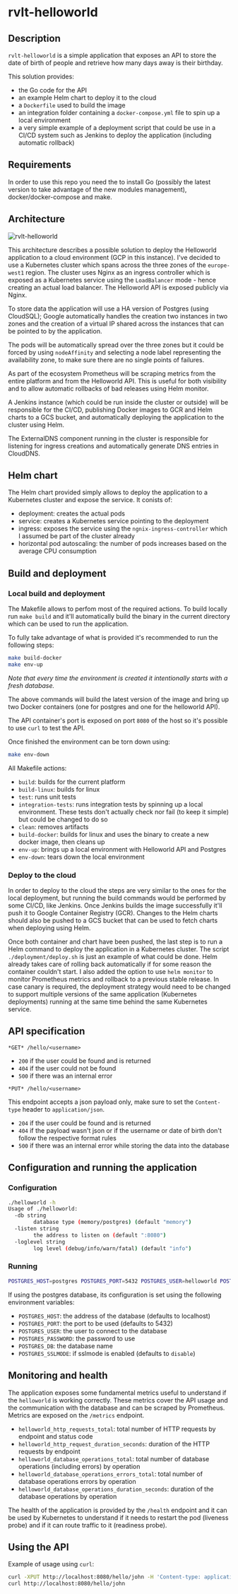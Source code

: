 # rvlt-helloworld

## Description

`rvlt-helloworld` is a simple application that exposes an API to store the date of birth of people and retrieve how many days away is their birthday.

This solution provides:

* the Go code for the API
* an example Helm chart to deploy it to the cloud
* a `Dockerfile` used to build the image
* an integration folder containing a `docker-compose.yml` file to spin up a local environment
* a very simple example of a deployment script that could be use in a CI/CD system such as Jenkins to deploy the application (including automatic rollback)

## Requirements

In order to use this repo you need the to install Go (possibly the latest version to take advantage of the new modules management), docker/docker-compose and make.

## Architecture

![rvlt-helloworld](img/rvlt-helloworld.png)

This architecture describes a possible solution to deploy the Helloworld application to a cloud environment (GCP in this instance).
I've decided to use a Kubernetes cluster which spans across the three zones of the `europe-west1` region. The cluster uses Nginx as an ingress controller which is exposed as a Kubernetes service using the `LoadBalancer` mode - hence creating an actual load balancer.
The Helloworld API is exposed publicly via Nginx.

To store data the application will use a HA version of Postgres (using CloudSQL); Google automatically handles the creation two instances in two zones and the creation of a virtual IP shared across the instances that can be pointed to by the application.

The pods will be automatically spread over the three zones but it could be forced by using `nodeAffinity` and selecting a node label representing the availability zone, to make sure there are no single points of failures.

As part of the ecosystem Prometheus will be scraping metrics from the entire platform and from the Helloworld API. This is useful for both visibility and to allow automatic rollbacks of bad releases using Helm monitor.

A Jenkins instance (which could be run inside the cluster or outside) will be responsible for the CI/CD, publishing Docker images to GCR and Helm charts to a GCS bucket, and automatically deploying the application to the cluster using Helm.

The ExternalDNS component running in the cluster is responsible for listening for ingress creations and automatically generate DNS entries in CloudDNS.

## Helm chart

The Helm chart provided simply allows to deploy the application to a Kubernetes cluster and expose the service. It conists of:

* deployment: creates the actual pods
* service: creates a Kubernetes service pointing to the deployment
* ingress: exposes the service using the `ngnix-ingress-controller` which I assumed be part of the cluster already
* horizontal pod autoscaling: the number of pods increases based on the average CPU consumption

## Build and deployment

### Local build and deployment

The Makefile allows to perfom most of the required actions. To build locally run `make build` and it'll automatically build the binary in the current directory which can be used to run the application.

To fully take advantage of what is provided it's recommended to run the following steps:

```bash
make build-docker
make env-up
```

_Note that every time the environment is created it intentionally starts with a fresh database._

The above commands will build the latest version of the image and bring up two Docker containers (one for postgres and one for the helloworld API).

The API container's port is exposed on port `8080` of the host so it's possible to use `curl` to test the API.

Once finished the environment can be torn down using:

```bash
make env-down
```

All Makefile actions:

* `build`: builds for the current platform
* `build-linux`: builds for linux
* `test`: runs unit tests
* `integration-tests`: runs integration tests by spinning up a local environment. These tests don't actually check nor fail (to keep it simple) but could be changed to do so
* `clean`: removes artifacts
* `build-docker`: builds for linux and uses the binary to create a new docker image, then cleans up
* `env-up`: brings up a local environment with Helloworld API and Postgres
* `env-down`: tears down the local environment

### Deploy to the cloud

In order to deploy to the cloud the steps are very similar to the ones for the local deployment, but running the build commands would be performed by some CI/CD, like Jenkins. Once Jenkins builds the image successfully it'll push it to Google Container Registry (GCR). Changes to the Helm charts should also be pushed to a GCS bucket that can be used to fetch charts when deploying using Helm.

Once both container and chart have been pushed, the last step is to run a Helm command to deploy the application in a Kubernetes cluster. The script `./deployment/deploy.sh` is just an example of what could be done. Helm already takes care of rolling back automatically if for some reason the container couldn't start.
I also added the option to use `helm monitor` to monitor Prometheus metrics and rollback to a previous stable release.
In case canary is required, the deployment strategy would need to be changed to support multiple versions of the same application (Kubernetes deployments) running at the same time behind the same Kubernetes service.

## API specification

`*GET* /hello/<username>`

* `200` if the user could be found and is returned
* `404` if the user could not be found
* `500` if there was an internal error

`*PUT* /hello/<username>`

This endpoint accepts a json payload only, make sure to set the `Content-type` header to `application/json`.

* `204` if the user could be found and is returned
* `404` if the payload wasn't json or if the username or date of birth don't follow the respective format rules
* `500` if there was an internal error while storing the data into the database

## Configuration and running the application

### Configuration

```bash
./helloworld -h
Usage of ./helloworld:
  -db string
        database type (memory/postgres) (default "memory")
  -listen string
        the address to listen on (default ":8080")
  -loglevel string
        log level (debug/info/warn/fatal) (default "info")
```

### Running

```bash
POSTGRES_HOST=postgres POSTGRES_PORT=5432 POSTGRES_USER=helloworld POSTGRES_PASSWORD=password POSTGRES_DB=helloworld ./helloworld -db=postgres
```

If using the postgres database, its configuration is set using the following environment variables:

* `POSTGRES_HOST`: the address of the database (defaults to localhost)
* `POSTGRES_PORT`: the port to be used (defaults to 5432)
* `POSTGRES_USER`: the user to connect to the database
* `POSTGRES_PASSWORD`: the password to use
* `POSTGRES_DB`: the database name
* `POSTGRES_SSLMODE`: if sslmode is enabled (defaults to `disable`)

## Monitoring and health

The application exposes some fundamental metrics useful to understand if the `helloworld` is working correctly. These metrics cover the API usage and the communication with the database and can be scraped by Prometheus. Metrics are exposed on the `/metrics` endpoint.

* `helloworld_http_requests_total`: total number of HTTP requests by endpoint and status code
* `helloworld_http_request_duration_seconds`: duration of the HTTP requests by endpoint
* `helloworld_database_operations_total`: total number of database operations (including errors) by operation
* `helloworld_database_operations_errors_total`: total number of database operations errors by operation
* `helloworld_database_operations_duration_seconds`: duration of the database operations by operation

The health of the application is provided by the `/health` endpoint and it can be used by Kubernetes to understand if it needs to restart the pod (liveness probe) and if it can route traffic to it (readiness probe).

## Using the API

Example of usage using `curl`:

```bash
curl -XPUT http://localhost:8080/hello/john -H 'Content-type: application/json' -d '{"dateOfBirth": "2016-02-02"}'
curl http://localhost:8080/hello/john
```
